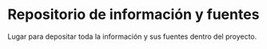 # Repositorio de información y fuentes
Lugar para depositar toda la información y sus fuentes dentro del proyecto.
